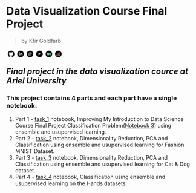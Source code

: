 # Data Visualization Course Final Project
> by Kfir Goldfarb

<a href="https://github.com/kggold4">
<img src="images/b-01.png" width="25px" height="25px" align="left"></a>
<a href="https://www.linkedin.com/in/kfir-goldfarb/">
<img src="images/b-02.png"  width="25px" height="25px" align="left"></a>
<a href="mailto:kfir.goldfarb@msmail.ariel.ac.il">
<img src="images/b-03.png" width="25px" height="25px" align="left"></a>
<a href="https://www.youtube.com/channel/UCypEWlruyG_I5A48GqB5c6g">
<img src="images/b-04.png" width="25px" height="25px" align="left"></a>
<a href="https://www.hackerrank.com/kggold4?hr_r=1">
<img src="images/b-05.png" width="25px" height="25px" align="left"></a>
<a href="https://stackoverflow.com/users/14749277/kfir-goldfarb">
<img src="images/b-06.png" width="25px" height="25px" align="left"></a>

<br>

## <i>Final project in the data visualization cource at Ariel University</i>

### This project contains 4 parts and each part have a single notebook:
1. Part 1 - [task_1](task_1.ipynb) notebook, Improving My Introduction to Data Science Course Final Project Classification Problem(<a href="https://github.com/kggold4/final-project-intro-data-science/blob/main/notebook3.ipynb">Notebook 3</a>) using ensemble and usupervised learning.
1. Part 2 - [task_2](task_2.ipynb) notebook, Dimensionality Reduction, PCA and Classification using ensemble and usupervised learning for Fashion MNIST Dataset.
1. Part 3 - [task_3](task_3.ipynb) notebook, Dimensionality Reduction, PCA and Classification using ensemble and usupervised learning for Cat & Dog dataset.
1. Part 4 - [task_4](task_4.ipynb) notebook, Classification using ensemble and usupervised learning on the Hands datasets.